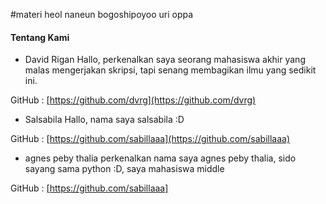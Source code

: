 #materi
heol naneun bogoshipoyoo uri oppa

#### Tentang Kami
+ David Rigan
Hallo, perkenalkan saya seorang mahasiswa akhir yang malas mengerjakan skripsi, tapi senang membagikan ilmu yang sedikit ini.

GitHub : [https://github.com/dvrg](https://github.com/dvrg)

+ Salsabila
Hallo, nama saya salsabila :D

GitHub : [https://github.com/sabillaaa](https://github.com/sabillaaa)

+ agnes peby thalia
perkenalkan nama saya agnes peby thalia, sido sayang sama python :D, saya mahasiswa middle

GitHub : [https://github.com/sabillaaa]
